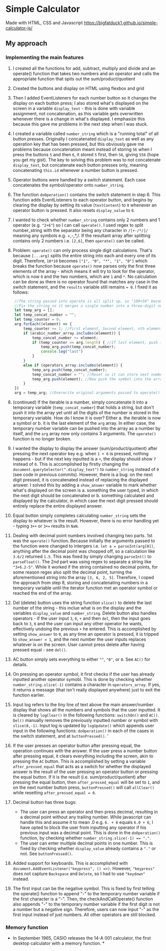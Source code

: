 # Simple Calculator
Made with HTML, CSS and Javascript
https://bigfatduck1.github.io/simple-calculator-js/

## My approach

### Implementing the main features

1. I created all the functions for add, subtract, multiply and divide and an operate() function that takes two numbers and an operator and calls the appropriate function that spits out the sum/product/quotient

2. Created the buttons and display on HTML using flexbox and grid

3. Then I added EventListeners for each number button so it changes the display on each button press; I also stored what's displayed on the screen in a variable `display_text` - this is done with variable assignment, not concatenation, as this variable gets overwritten whenever there is a change in what's displayed. I emphasize this because this gave me problems in the next step when I was stuck.

4. I created a variable called `number_string` which is a "running total" of all button presses. Originally I concatenated `display_text` as well as any operation key that has been pressed, but this obviously gave me problems because concatenation meant instead of storing `56` when I press the buttons `5` and then `6`, it stored `5` first, then `56`, giving `556` (hope you get my gist). The key to solving this problem was to not concatenate `display_text`, but concatenate each button presses only, meaning concatenating `this.id` whenever a number button is pressed.

5. Operator buttons were handled by a switch statement. Each case concatenates the symbol/operator onto `number_string`.

6. The function `doOperation()` contains the switch statement in step 6. This function adds EventListeners to each operator button, and begins by clearing the display by setting its value (`textContent`) to `0` whenever an operator button is pressed. It also resets `display_value` to `0`.

7. I wanted to check whether `number_string` contains only 2 numbers and 1 operator (e.g. `"2+6"`) so I can call `operate()`. I used regex to split number_string with the separator being any character in `/[+-/*/]/` meaning any symbols e.g. +,-,*,/. If the resultant array after splitting contains only 2 numbers i.e. `[2,6]`, then `operate()` can be called. 

8. Problem: `operate()` can only process single digit calculations. That's because `[...arg]` splits the entire string into each and every one of its digit. Therefore, `10*10` becomes `["1", "0", "*", "1", "0"]` which breaks the function because `operate()` now parses only the first three elements of the array - which means it will try to look for the operator, which is now `0` and the two numbers, which are `1` and `*`. No calculation can be done as there is no operator found that matches any case in the switch statement, and the `results` variable still remains `= 0`.
I fixed it as follows:
```js 
    //The string passed into operate is all split up, so "100+50" becomes ["1", "0"...]
    //Fix the string so it merges a single number into a three-digit number instead of three separate elements
    let temp_arg = [];
    let temp_concat_number = "";
    let temp_counter = 0;
    arg.forEach((element) => {
        temp_counter += 1; //First element, Second element, nth element...
        if (arabic_number_array.includes(element)) {
            temp_concat_number += element;
            if (temp_counter == arg.length) { //If last element, push into array as there are no more symobls left
                temp_arg.push(temp_concat_number);
                console.log("last")
            }
        }
        else if (operators_array.includes(element)) {
            temp_arg.push(temp_concat_number);
            temp_concat_number = ""; //Reset so it can store next number
            temp_arg.push(element); //Now push the symbol into the array
        }
    })
    arg = temp_arg; //Overwrite original arguments passed to operate()
```
8. (continued) If the iterable is a number, simply concatenate it into a temporary variable (`temp_concat_number`) that holds a string, but don't push it into the array yet until all the digits of the number is stored in the temporary variable. How do I know it is over? Either a. the iterable is now a symbol or b. it is the last element of the `arg` array. In either case, the temporary number variable can be pushed into the array as a number by itself, and the `arg` array now only contains 3 arguments. The `operate()` function is no longer broken.

9. I wanted the display to display the answer (sum/product/quotient) after pressing the next operator key e.g. when `1 + 6` is pressed, nothing happens - but if the next key inputted is a `+`, the display
should show `7` instead of `0`. This is accomplished by firstly changing the `document.querySelector(".display_text")` to `number_string` instead of `0` (see code in previous commits). However, there is a bug: on the next digit pressed, it is concatenated instead of replacing the displayed answer. I solved this by adding a `show_answer` variable to mark whether what's displayed on the screen is a. something the user typed, in which the next digit should be concatenated or b. something calculated and displayed by the calculator, in which case the next digit pressed should entirely replace the entire displayed answer.  

10. Equal button simply completes calculating `number_string` sets the display to whatever is the result. However, there is no error handling yet - typing `3++` or `3+=` results in `NaN`.

11. Dealing with decimal point numbers involved changing two parts. 1st was the `operate()` function. Because initially the arguments passed to the function were changed to intergers i.e. `let a = parseInt(arg[0])`, anything after the decimal point was chopped off, so a calculation like `3.6/2` returned `1.5`. This was fixed by simply changing `parseInt()` to `parseFloat()`. The 2nd part was using regex to separate a string like `"3+6.2-5"`. While it worked if the string contained no decimal points, for some reason regex also split the decimal point, turning the aforementioned string into the array `[3, 6, 2, 5]`. Therefore, I coped the approach from step 8, storing and concatenating numbers in a temporary variable until the iterator function met an operator symbol or reached the end of the array. 

12. Del (delete) button uses the string function `slice()` to delete the last number of the string - this inclue what is on the display and the variables `display_value` and `number_string`. Delete button also handles operators - if the user input `3`, `6`, `+` and then `del`, then the input goes back to `3`, `6` and the user can input any other operator he wants, effectively undoing the previous `+` he entered. This is accomplished by setting `show_answer` to `0`, as any time an operator is pressed, it is tripped to `show_answer = 1`, and the next number the user inputs replaces whatever is on the screen. User cannot press delete after having pressed equal - see `del()`.

13. AC button simply sets everything to either `""`, `"0"`, or `0`. See `AC()` for details.

14. On pressing an operator symbol, it first checks if the user has already inputted another operator symobl. This is done by checking whether `number_string.slice(-1)` contains a character in `operators_array`. If yes, it returns a message (that isn't really displayed anywhere) just to exit the function earlier. 

15. Input log refers to the tiny line of text above the main answer/number display that shows all the numbers and symbols that the user inputted. It is cleared by `logClear()` in the following functions: `switchOn()` and `AC()`. `Del()` manually removes the previously inputted number or symbol with `slice(0,-1)`. Input log is updated by `logUpdate()` which appends user input in the following functions: `doOperation()` in each of the cases in the switch statement, and at `buttonPressed()`. '

16. If the user presses an operator button after pressing equal, the operation continues with the answer. If the user press a number button after pressing equal, it clears everything including the screen, akin to pressing the `AC` button. This is accomplished by setting a variable `after_pressed_equal` that acts as a switch for whether the displayed answer is the result of the user pressing an operator button or pressing the equal button. If it is the result (i.e. sum/product/quotient) after pressing the equal button, then `after_pressed_equal` will be set to `1`, and on the next number button press, `buttonPressed()` will call `allClear()` while resetting `after_pressed_equal = 0`.

17. Decimal button has three bugs: 
    * The user can press an operator and then press decimal, resulting in a decimal point without any trailing number. While javascript can handle this and assume it to mean .0 e.g. `6. + 6` equals `6.0 + 6`, I have opted to block the user from inputting any operator if his previous input was a decimal point. This is done in the `doOperation()` function, by checking whether `number_string.slice(-1) == "."`.
    * The user can enter multiple decimal points in one number. This is fixed by checking whether `display_value` already contains a `"."` or not. See `buttonPressed()`.

18. Added support for keyboards. This is accomplished with `document.AddEventListener("keypress", () =>)`. However, `"keypress"` does not capture `Backspace` and `Delete`, so I had to use `"keydown"` instead.

19. The first input can be the negative symbol. This is fixed by first telling the operate() function to append "-" to the temporary number variable if the first character is a "-". Then, the checkAndCallOperate() function also appends "-" to the temporary number variable if the first digit is not a number but a negative sign. Therefore, users can now input "-" as the first input instead of just numbers. All other operators are still blocked.

### Memory function
* In September 1965, CASIO releases the 14-A 001 calculator, the first desktop calculator with a memory function. *


